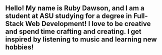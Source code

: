## Hello! My name is Ruby Dawson, and I am a student at ASU studying for a degree in Full-Stack Web Development! I love to be creative and spend time crafting and creating. I get inspired by listening to music and learning new hobbies! 

<!--
**RDawson8/RDawson8** is a ✨ _special_ ✨ repository because its `README.md` (this file) appears on your GitHub profile.

Here are some ideas to get you started:

- 🔭 I am currently working on achieveing my goals to their fullest, while learning about myself along the way
- 🌱 I’m currently learning ...
- 👯 I’m looking to collaborate on ...
- 🤔 I’m looking for help with ...
- 💬 Ask me about ...
- 📫 How to reach me: ...
- 😄 Pronouns: ...
- ⚡ Fun fact: ...
-->

